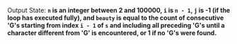 Output State: **`n` is an integer between 2 and 100000, `i` is `n - 1`, `j` is -1 (if the loop has executed fully), and `beauty` is equal to the count of consecutive 'G's starting from index `i - 1` of `s` and including all preceding 'G's until a character different from 'G' is encountered, or 1 if no 'G's were found.**
